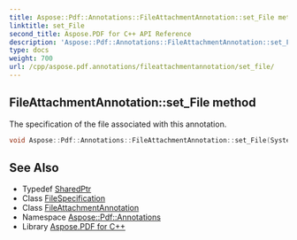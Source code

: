 ```yaml
---
title: Aspose::Pdf::Annotations::FileAttachmentAnnotation::set_File method
linktitle: set_File
second_title: Aspose.PDF for C++ API Reference
description: 'Aspose::Pdf::Annotations::FileAttachmentAnnotation::set_File method. The specification of the file associated with this annotation in C++.'
type: docs
weight: 700
url: /cpp/aspose.pdf.annotations/fileattachmentannotation/set_file/
---
```

## FileAttachmentAnnotation::set_File method


The specification of the file associated with this annotation.

```cpp
void Aspose::Pdf::Annotations::FileAttachmentAnnotation::set_File(System::SharedPtr<FileSpecification> value)
```

## See Also

* Typedef [SharedPtr](../../../system/sharedptr/)
* Class [FileSpecification](../../../aspose.pdf/filespecification/)
* Class [FileAttachmentAnnotation](../)
* Namespace [Aspose::Pdf::Annotations](../../)
* Library [Aspose.PDF for C++](../../../)

